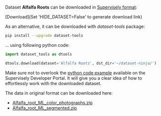 Dataset **Alfalfa Roots** can be downloaded in [Supervisely format](https://developer.supervisely.com/api-references/supervisely-annotation-json-format):

 [Download](Set 'HIDE_DATASET=False' to generate download link)

As an alternative, it can be downloaded with *dataset-tools* package:
``` bash
pip install --upgrade dataset-tools
```

... using following python code:
``` python
import dataset_tools as dtools

dtools.download(dataset='Alfalfa Roots', dst_dir='~/dataset-ninja/')
```
Make sure not to overlook the [python code example](https://developer.supervisely.com/getting-started/python-sdk-tutorials/iterate-over-a-local-project) available on the Supervisely Developer Portal. It will give you a clear idea of how to effortlessly work with the downloaded dataset.

The data in original format can be downloaded here:

- [Alfalfa_root_ML_color_photographs.zip](https://zenodo.org/record/5879779/files/Alfalfa_root_ML_color_photographs.zip?download=1)
- [Alfalfa_root_ML_segmented.zip](https://zenodo.org/record/5879779/files/Alfalfa_root_ML_segmented.zip?download=1)
